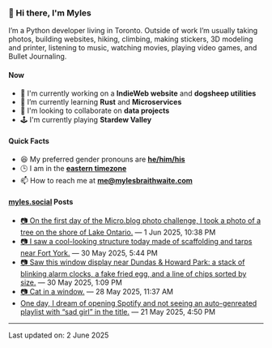### 👋 Hi there, I'm Myles

I’m a Python developer living in Toronto. Outside of work I’m usually taking photos, building websites, hiking, climbing, making stickers, 3D modeling and printer, listening to music, watching movies, playing video games, and Bullet Journaling.

#### Now

-   🔭 I'm currently working on a **IndieWeb website** and **dogsheep utilities**
-   🌱 I’m currently learning **Rust** and **Microservices**
-   👯 I'm looking to collaborate on **data projects**
-   🕹️ I'm currently playing **Stardew Valley**

#### Quick Facts

-   😆 My preferred gender pronouns are **[he/him/his](https://www.mypronouns.org/he-him)**
-   🕒 I am in the **[eastern timezone](https://time.is/Toronto)**
-   📫 How to reach me at **[me@mylesbraithwaite.com](mailto:me@mylesbraithwaite.com)**

<!--
-   🤔 I’m looking for help with ...
-   💬 Ask me about ...
-   ⚡ Fun fact: ...
-->

#### [myles.social](https://myles.social/) Posts
<!-- START: MICROBLOG_POSTS -->
-   [📷 On the first day of the Micro.blog photo challenge, I took a photo of a tree on the shore of Lake Ontario.](https://myles.social/2025/06/01/on-the-first-day-of.html) — 1 Jun 2025, 10:38 PM
-   [📷 I saw a cool-looking structure today made of scaffolding and tarps near Fort York.](https://myles.social/2025/05/30/i-saw-a-coollooking-structure.html) — 30 May 2025, 5:44 PM
-   [📷 Saw this window display near Dundas & Howard Park: a stack of blinking alarm clocks, a fake fried egg, and a line of chips sorted by size.](https://myles.social/2025/05/30/saw-this-window-display-near.html) — 30 May 2025, 1:09 PM
-   [📷 Cat in a window.](https://myles.social/2025/05/28/cat-in-a-window.html) — 28 May 2025, 11:37 AM
-   [One day, I dream of opening Spotify and not seeing an auto-genreated playlist with “sad girl” in the title.](https://myles.social/2025/05/21/one-day-i-dream-of.html) — 21 May 2025, 4:50 PM
<!-- END: MICROBLOG_POSTS -->

---

<!-- START: LAST_UPDATED_AT -->
Last updated on: 2 June 2025
<!-- END: LAST_UPDATED_AT -->
